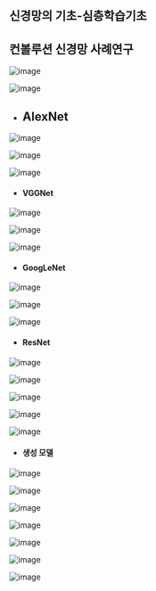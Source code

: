 ## 신경망의 기초-심층학습기초

## 컨볼루션 신경망 사례연구

![image](https://user-images.githubusercontent.com/60081212/123565642-9107c980-d7f8-11eb-9f0b-1a58a0ddc0a3.png)

![image](https://user-images.githubusercontent.com/60081212/123565852-2acf7680-d7f9-11eb-8dcc-02ed70d57f8f.png)

- ## AlexNet

![image](https://user-images.githubusercontent.com/60081212/123565966-7e41c480-d7f9-11eb-99dd-eee0739e6689.png)

![image](https://user-images.githubusercontent.com/60081212/123566390-90703280-d7fa-11eb-9834-b5a45889c948.png)

![image](https://user-images.githubusercontent.com/60081212/123566650-27d58580-d7fb-11eb-93cc-6664889576f6.png)

- #### VGGNet

![image](https://user-images.githubusercontent.com/60081212/123568409-3de54500-d7ff-11eb-9cfb-69ff52d48679.png)

![image](https://user-images.githubusercontent.com/60081212/123568502-74bb5b00-d7ff-11eb-83d9-b911244378a7.png)

![image](https://user-images.githubusercontent.com/60081212/123568749-ef847600-d7ff-11eb-8a99-960d8148c290.png)

- #### GoogLeNet

![image](https://user-images.githubusercontent.com/60081212/123568990-7b969d80-d800-11eb-8eab-d6c0f6fbd410.png)

![image](https://user-images.githubusercontent.com/60081212/123569330-15f6e100-d801-11eb-9a2a-16d0794458d5.png)

![image](https://user-images.githubusercontent.com/60081212/123569548-7a19a500-d801-11eb-85c7-2cc3bda7fedb.png)

- #### ResNet

![image](https://user-images.githubusercontent.com/60081212/123569847-0f1c9e00-d802-11eb-9a45-516486bc3caa.png)

![image](https://user-images.githubusercontent.com/60081212/123570801-f319fc00-d803-11eb-8b14-df2058c9abef.png)

![image](https://user-images.githubusercontent.com/60081212/123570977-3ffdd280-d804-11eb-9e7a-5a9a43a29a28.png)

![image](https://user-images.githubusercontent.com/60081212/123571089-73d8f800-d804-11eb-9e72-4e7da5c41252.png)

![image](https://user-images.githubusercontent.com/60081212/123571120-87845e80-d804-11eb-8696-d42c53471bf4.png)



- #### 생성 모델

![image](https://user-images.githubusercontent.com/60081212/123571142-95d27a80-d804-11eb-9b97-2c4fe79e4cc9.png)

![image](https://user-images.githubusercontent.com/60081212/123571193-b13d8580-d804-11eb-9601-c91d9d608aa9.png)

![image](https://user-images.githubusercontent.com/60081212/123571217-bc90b100-d804-11eb-8c08-cdf359c5ecf9.png)

![image](https://user-images.githubusercontent.com/60081212/123571245-ca463680-d804-11eb-96fd-9117fceee550.png)

![image](https://user-images.githubusercontent.com/60081212/123571386-0d080e80-d805-11eb-9bd5-5f607a5c31ab.png)

![image](https://user-images.githubusercontent.com/60081212/123571418-1f824800-d805-11eb-88fa-38ae473a80ce.png)

![image](https://user-images.githubusercontent.com/60081212/123571458-3032be00-d805-11eb-8ddf-d104e5d211dc.png)

 
